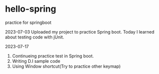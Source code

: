 # hello-spring
practice for springboot

2023-07-03
Uploaded my project to practice Spring boot.
Today I learned about testing code with jUnit.


2023-07-17
1. Continueing practice test in Spring boot.
2. Writing D.I sample code
3. Using Window shortcut(Try to practice other keymap)
